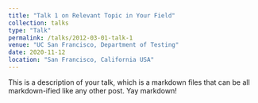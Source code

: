 ```yaml
---
title: "Talk 1 on Relevant Topic in Your Field"
collection: talks
type: "Talk"
permalink: /talks/2012-03-01-talk-1
venue: "UC San Francisco, Department of Testing"
date: 2020-11-12
location: "San Francisco, California USA"
---
```


This is a description of your talk, which is a markdown files that can be all markdown-ified like any other post. Yay markdown!
